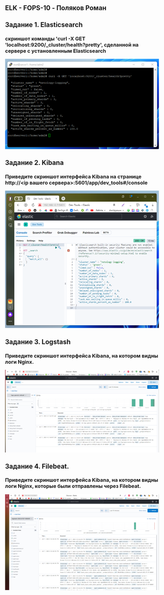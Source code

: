 ## ELK - FOPS-10 - Поляков Роман
## Задание 1. Elasticsearch  
### скриншот команды 'curl -X GET 'localhost:9200/_cluster/health?pretty', сделанной на сервере с установленным Elasticsearch  
![Ссылка 1](https://github.com/bag2000/hw-8-01/blob/main/less-01.png)

## Задание 2. Kibana
### Приведите скриншот интерфейса Kibana на странице http://<ip вашего сервера>:5601/app/dev_tools#/console
![Ссылка 1](https://github.com/bag2000/hw-8-01/blob/main/less-02.png)
 
## Задание 3. Logstash
### Приведите скриншот интерфейса Kibana, на котором видны логи Nginx.
![Ссылка 2](https://github.com/bag2000/hw-8-01/blob/main/less-03.png)
  
## Задание 4. Filebeat.
### Приведите скриншот интерфейса Kibana, на котором видны логи Nginx, которые были отправлены через Filebeat.
![Ссылка 3](https://github.com/bag2000/hw-8-01/blob/main/less-04.png)
